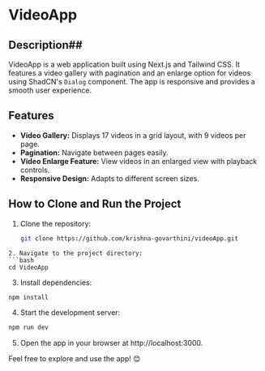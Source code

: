# VideoApp  

## Description##
VideoApp is a web application built using Next.js and Tailwind CSS. It features a video gallery with pagination and an enlarge option for videos using ShadCN's `Dialog` component. The app is responsive and provides a smooth user experience.

## Features  
- **Video Gallery:** Displays 17 videos in a grid layout, with 9 videos per page.  
- **Pagination:** Navigate between pages easily.  
- **Video Enlarge Feature:** View videos in an enlarged view with playback controls.  
- **Responsive Design:** Adapts to different screen sizes.  

## How to Clone and Run the Project  

1. Clone the repository:  
   ```bash
   git clone https://github.com/krishna-govarthini/videoApp.git
  ```
2. Navigate to the project directory:
  ```bash
  cd VideoApp
  ```
3. Install dependencies:
  ```bash
  npm install
  ```
4. Start the development server:
  ```bash
  npm run dev
 ```
5. Open the app in your browser at http://localhost:3000.

Feel free to explore and use the app! 😊
